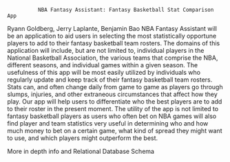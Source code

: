               NBA Fantasy Assistant: Fantasy Basketball Stat Comparison App
              
              
              
Ryann Goldberg, Jerry Laplante, Benjamin Bao
NBA Fantasy Assistant will be an application to aid users in selecting the most
statistically opportune players to add to their fantasy basketball team rosters. The
domains of this application will include, but are not limited to, individual players in the
National Basketball Association, the various teams that comprise the NBA, different
seasons, and individual games within a given season. The usefulness of this app will be
most easily utilized by individuals who regularly update and keep track of their fantasy
basketball team rosters. Stats can, and often change daily from game to game as
players go through slumps, injuries, and other extraneous circumstances that affect how
they play. Our app will help users to differentiate who the best players are to add to their
roster in the present moment. The utility of the app is not limited to fantasy basketball
players as users who often bet on NBA games will also find player and team statistics
very useful in determining who and how much money to bet on a certain game, what
kind of spread they might want to use, and which players might outperform the best.


More in depth info and Relational Database Schema 




